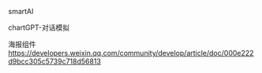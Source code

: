 smartAI

chartGPT-对话模拟

海报组件
https://developers.weixin.qq.com/community/develop/article/doc/000e222d9bcc305c5739c718d56813